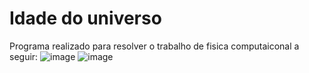 # Idade do universo

Programa realizado para resolver o trabalho de fisica computaiconal a seguir:
![image](https://user-images.githubusercontent.com/43549817/132139918-5ad143c3-fb5a-4dea-af0c-c34c1361433f.png)
![image](https://user-images.githubusercontent.com/43549817/132139930-9c30d595-d8f2-434f-93b8-7d334fa62d2c.png)
